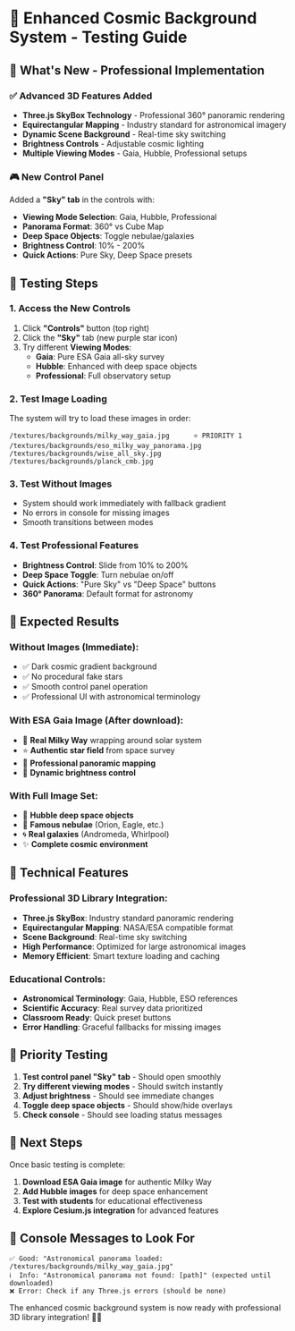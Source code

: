 # 🌌 Enhanced Cosmic Background System - Testing Guide

## 🎉 **What's New - Professional Implementation**

### ✅ **Advanced 3D Features Added**
- **Three.js SkyBox Technology** - Professional 360° panoramic rendering
- **Equirectangular Mapping** - Industry standard for astronomical imagery
- **Dynamic Scene Background** - Real-time sky switching
- **Brightness Controls** - Adjustable cosmic lighting
- **Multiple Viewing Modes** - Gaia, Hubble, Professional setups

### 🎮 **New Control Panel**
Added a **"Sky" tab** in the controls with:
- **Viewing Mode Selection**: Gaia, Hubble, Professional
- **Panorama Format**: 360° vs Cube Map
- **Deep Space Objects**: Toggle nebulae/galaxies
- **Brightness Control**: 10% - 200%
- **Quick Actions**: Pure Sky, Deep Space presets

## 🧪 **Testing Steps**

### 1. **Access the New Controls**
1. Click **"Controls"** button (top right)
2. Click the **"Sky"** tab (new purple star icon)
3. Try different **Viewing Modes**:
   - **Gaia**: Pure ESA Gaia all-sky survey
   - **Hubble**: Enhanced with deep space objects
   - **Professional**: Full observatory setup

### 2. **Test Image Loading**
The system will try to load these images in order:
```
/textures/backgrounds/milky_way_gaia.jpg      ⭐ PRIORITY 1
/textures/backgrounds/eso_milky_way_panorama.jpg
/textures/backgrounds/wise_all_sky.jpg
/textures/backgrounds/planck_cmb.jpg
```

### 3. **Test Without Images**
- System should work immediately with fallback gradient
- No errors in console for missing images
- Smooth transitions between modes

### 4. **Test Professional Features**
- **Brightness Control**: Slide from 10% to 200%
- **Deep Space Toggle**: Turn nebulae on/off
- **Quick Actions**: "Pure Sky" vs "Deep Space" buttons
- **360° Panorama**: Default format for astronomy

## 🌟 **Expected Results**

### **Without Images** (Immediate):
- ✅ Dark cosmic gradient background
- ✅ No procedural fake stars
- ✅ Smooth control panel operation
- ✅ Professional UI with astronomical terminology

### **With ESA Gaia Image** (After download):
- 🌌 **Real Milky Way** wrapping around solar system
- ⭐ **Authentic star field** from space survey
- 🎨 **Professional panoramic mapping**
- 🔄 **Dynamic brightness control**

### **With Full Image Set**:
- 🌠 **Hubble deep space objects**
- 🌌 **Famous nebulae** (Orion, Eagle, etc.)
- 🌀 **Real galaxies** (Andromeda, Whirlpool)
- ✨ **Complete cosmic environment**

## 🔧 **Technical Features**

### **Professional 3D Library Integration**:
- **Three.js SkyBox**: Industry standard panoramic rendering
- **Equirectangular Mapping**: NASA/ESA compatible format
- **Scene Background**: Real-time sky switching
- **High Performance**: Optimized for large astronomical images
- **Memory Efficient**: Smart texture loading and caching

### **Educational Controls**:
- **Astronomical Terminology**: Gaia, Hubble, ESO references
- **Scientific Accuracy**: Real survey data prioritized
- **Classroom Ready**: Quick preset buttons
- **Error Handling**: Graceful fallbacks for missing images

## 🎯 **Priority Testing**

1. **Test control panel "Sky" tab** - Should open smoothly
2. **Try different viewing modes** - Should switch instantly
3. **Adjust brightness** - Should see immediate changes
4. **Toggle deep space objects** - Should show/hide overlays
5. **Check console** - Should see loading status messages

## 🚀 **Next Steps**

Once basic testing is complete:
1. **Download ESA Gaia image** for authentic Milky Way
2. **Add Hubble images** for deep space enhancement
3. **Test with students** for educational effectiveness
4. **Explore Cesium.js integration** for advanced features

## 📝 **Console Messages to Look For**

```
✅ Good: "Astronomical panorama loaded: /textures/backgrounds/milky_way_gaia.jpg"
ℹ️  Info: "Astronomical panorama not found: [path]" (expected until downloaded)
❌ Error: Check if any Three.js errors (should be none)
```

The enhanced cosmic background system is now ready with professional 3D library integration! 🌌✨